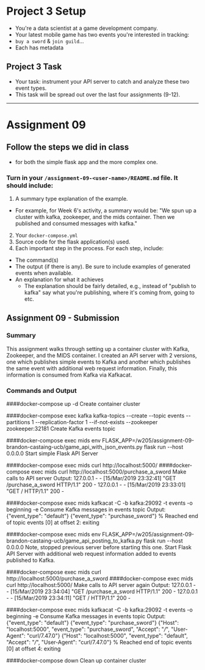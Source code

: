 # Project 3 Setup

- You're a data scientist at a game development company.  
- Your latest mobile game has two events you're interested in tracking: 
- `buy a sword` & `join guild`...
- Each has metadata

## Project 3 Task
- Your task: instrument your API server to catch and analyze these two
event types.
- This task will be spread out over the last four assignments (9-12).

---

# Assignment 09

## Follow the steps we did in class 
- for both the simple flask app and the more complex one.

### Turn in your `/assignment-09-<user-name>/README.md` file. It should include:
1) A summary type explanation of the example. 
  * For example, for Week 6's activity, a summary would be: "We spun up a cluster with kafka, zookeeper, and the mids container. Then we published and consumed messages with kafka."
2) Your `docker-compose.yml`
3) Source code for the flask application(s) used.
4) Each important step in the process. For each step, include:
  * The command(s) 
  * The output (if there is any).  Be sure to include examples of generated events when available.
  * An explanation for what it achieves 
    * The explanation should be fairly detailed, e.g., instead of "publish to kafka" say what you're publishing, where it's coming from, going to etc.

## Assignment 09 - Submission
### Summary
This assignment walks through setting up a container cluster with Kafka, Zookeeper, and the MIDS container.  I created an API server with 2 versions, one which publishes simple events to Kafka and another which publishes the same event with additional web request information.  Finally, this information is consumed from Kafka via Kafkacat.

### Commands and Output
####docker-compose up -d
Create container cluster


####docker-compose exec kafka kafka-topics --create --topic events --partitions 1 --replication-factor 1 --if-not-exists --zookeeper zookeeper:32181
Create Kafka events topic

####docker-compose exec mids env FLASK_APP=/w205/assignment-09-brandon-castaing-ucb/game_api_with_json_events.py flask run --host 0.0.0.0
Start simple Flask API Server

####docker-compose exec mids curl http://localhost:5000/
####docker-compose exec mids curl http://localhost:5000/purchase_a_sword
Make calls to API server
Output: 
127.0.0.1 - - [15/Mar/2019 23:32:41] "GET /purchase_a_sword HTTP/1.1" 200 -
127.0.0.1 - - [15/Mar/2019 23:33:01] "GET / HTTP/1.1" 200 -
 
####docker-compose exec mids kafkacat -C -b kafka:29092 -t events -o beginning -e
Consume Kafka messages in events topic
Output:
{"event_type": "default"}
{"event_type": "purchase_sword"}
% Reached end of topic events [0] at offset 2: exiting

####docker-compose exec mids env FLASK_APP=/w205/assignment-09-brandon-castaing-ucb/game_api_posting_to_kafka.py flask run --host 0.0.0.0
Note, stopped previous server before starting this one.  Start Flask API Server with additional web request information added to events published to Kafka.

####docker-compose exec mids curl http://localhost:5000/purchase_a_sword
####docker-compose exec mids curl http://localhost:5000/
Make calls to API server again
Output:
127.0.0.1 - - [15/Mar/2019 23:34:04] "GET /purchase_a_sword HTTP/1.1" 200 -
127.0.0.1 - - [15/Mar/2019 23:34:11] "GET / HTTP/1.1" 200 -

####docker-compose exec mids kafkacat -C -b kafka:29092 -t events -o beginning -e
Consume Kafka messages in events topic
Output:
{"event_type": "default"}
{"event_type": "purchase_sword"}
{"Host": "localhost:5000", "event_type": "purchase_sword", "Accept": "*/*", "User-Agent": "curl/7.47.0"}
{"Host": "localhost:5000", "event_type": "default", "Accept": "*/*", "User-Agent": "curl/7.47.0"}
% Reached end of topic events [0] at offset 4: exiting

####docker-compose down
Clean up container cluster
